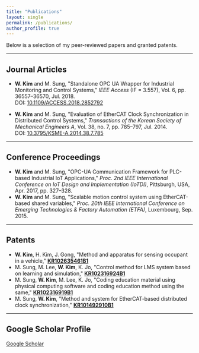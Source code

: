 ```yaml
---
title: "Publications"
layout: single
permalink: /publications/
author_profile: true
---
```


Below is a selection of my peer-reviewed papers and granted patents.

---

## Journal Articles

- **W. Kim** and M. Sung, "Standalone OPC UA Wrapper for Industrial Monitoring and Control Systems," *IEEE Access* (IF = 3.557), Vol. 6, pp. 36557–36570, Jul. 2018.  
  DOI: [10.1109/ACCESS.2018.2852792](https://doi.org/10.1109/ACCESS.2018.2852792)

- **W. Kim** and M. Sung, "Evaluation of EtherCAT Clock Synchronization in Distributed Control Systems," *Transactions of the Korean Society of Mechanical Engineers A*, Vol. 38, no. 7, pp. 785–797, Jul. 2014.  
  DOI: [10.3795/KSME-A.2014.38.7.785](https://doi.org/10.3795/KSME-A.2014.38.7.785)

---

## Conference Proceedings

- **W. Kim** and M. Sung, "OPC-UA Communication Framework for PLC-based Industrial IoT Applications," *Proc. 2nd IEEE International Conference on IoT Design and Implementation (IoTDI)*, Pittsburgh, USA, Apr. 2017, pp. 327–328.  
- **W. Kim** and M. Sung, "Scalable motion control system using EtherCAT-based shared variables," *Proc. 20th IEEE International Conference on Emerging Technologies & Factory Automation (ETFA)*, Luxembourg, Sep. 2015.

---

## Patents


- **W. Kim**, H. Kim, J. Gong, "Method and apparatus for sensing occupant in a vehicle," [**KR102635461B1**](https://patents.google.com/patent/KR102635461B1/en)
- M. Sung, M. Lee, **W. Kim**, K. Jo, "Control method for LMS system based on learning and simulation," [**KR102316924B1**](https://patents.google.com/patent/KR102316924B1/en)  
- M. Sung, **W. Kim**, M. Lee, K. Jo, "Coding education material using physical computing software and coding education method using the same," [**KR102316919B1**](https://patents.google.com/patent/KR102316919B1/en)  
- M. Sung, **W. Kim**, "Method and system for EtherCAT-based distributed clock synchronization," [**KR101492910B1**](https://patents.google.com/patent/KR101492910B1/en)

---

## Google Scholar Profile

[Google Scholar](https://scholar.google.com/citations?user=iHHuLeYAAAAJ)